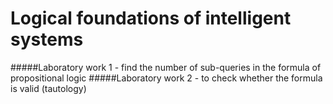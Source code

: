 # Logical foundations of intelligent systems
#####Laboratory work 1 - find the number of sub-queries in the formula of propositional logic
#####Laboratory work 2 - to check whether the formula is valid (tautology)
